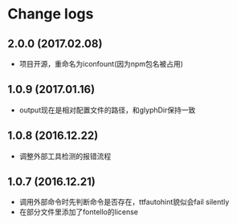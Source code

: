 # Change logs

## 2.0.0 (2017.02.08)

* 项目开源，重命名为iconfount(因为npm包名被占用)

## 1.0.9 (2017.01.16)

* output现在是相对配置文件的路径，和glyphDir保持一致

## 1.0.8 (2016.12.22)

* 调整外部工具检测的报错流程

## 1.0.7 (2016.12.21)

* 调用外部命令时先判断命令是否存在，ttfautohint貌似会fail silently
* 在部分文件里添加了fontello的license

